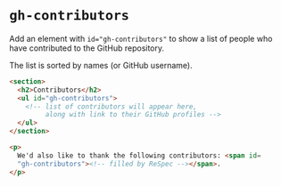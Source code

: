 # `gh-contributors`

Add an element with `id="gh-contributors"` to show a list of people who have contributed to the GitHub repository.

The list is sorted by names (or GitHub username).


```html "example": "Show list of contributors and add links to their GitHub profiles."
<section>
  <h2>Contributors</h2>
  <ul id="gh-contributors">
    <!-- list of contributors will appear here,
         along with link to their GitHub profiles -->
  </ul>
</section>
```

```html "example": "Show names of contributors separated by commas."
<p>
  We'd also like to thank the following contributors: <span id=
  "gh-contributors"><!-- filled by ReSpec --></span>.
</p>
```
